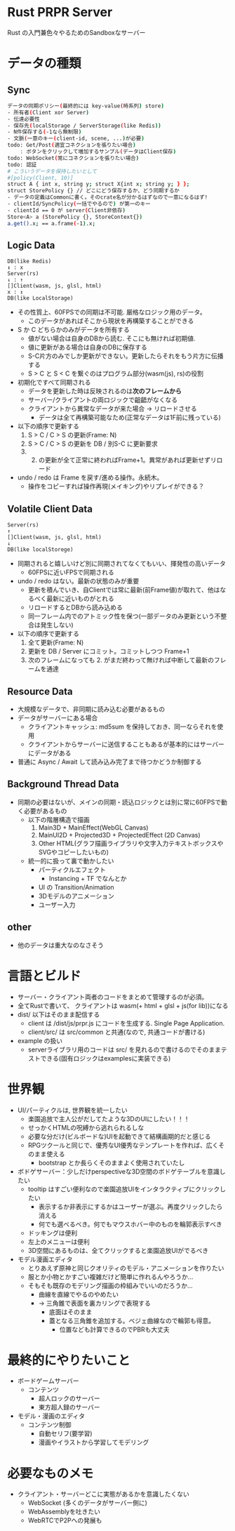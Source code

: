 # Rust PRPR Server

Rust の入門兼色々やるためのSandboxなサーバー

# データの種類

## Sync
```bash
データの同期ポリシー(最終的には key-value(時系列) store)
- 所有者(Client xor Server)
- 伝達必要性
- 保存先(localStorage / ServerStorage(like Redis))
- N件保存する(-1なら無制限)
- 文脈(一意のキー(client-id, scene, ...)が必要)
todo: Get/Post(適宜コネクションを張りたい場合)
    : ボタンをクリックして増加するサンプル(データはClient保存)
todo: WebSocket(常にコネクションを張りたい場合)
todo: 認証
# こういうデータを保持したいとして
#[policy(Client, 10)]
struct A { int x, string y; struct X{int x; string y; } };
struct StorePolicy {} // どこにどう保存するか、どう同期するか
- データの定義はCommonに書く。そのcrate名が分かるはずなので一意になるはず!
- clientId/SyncPolicy(一括でやるので) が第一のキー
- clientId == 0 が server(Client非依存)
Store<A> a (StorePolicy {}, StoreContext{})
a.get().x; == a.frame(-1).x;
```

## Logic Data
```
DB(like Redis)
↕ : x
Server(rs)
↓ : ↑
[]Client(wasm, js, glsl, html)
x : ↕
DB(like LocalStorage)
```
- その性質上、60FPSでの同期は不可能. 厳格なロジック用のデータ。
  - このデータがあればそこから現状を再構築することができる
- S か C どちらかのみがデータを所有する
  - 値がない場合は自身のDBから読む. そこにも無ければ初期値.
  - 値に更新がある場合は自身のDBに保存する
  - S-C片方のみでしか更新ができない。更新したらそれをもう片方に伝播する
  - S > C と S < C を繋ぐのはプログラム部分(wasm(js), rs)の役割
- 初期化ですべて同期される
  - データを更新した時は反映されるのは**次のフレームから**
  - サーバー/クライアントの両ロジックで齟齬がなくなる
  - クライアントから異常なデータが来た場合 -> リロードさせる
    - データは全て再構築可能なため(正常なデータは1F前に残っている)
- 以下の順序で更新する
  1. S > C / C > S の更新(Frame: N)
  2. S > C / C > S の更新を DB / 別S-C に更新要求
  3. 2. の更新が全て正常に終わればFrame+1。異常があれば更新せずリロード
- undo / redo は Frame を戻す/進める操作。永続木。
  - 操作をコピーすれば操作再現(メイキング)やリプレイができる？

## Volatile Client Data
```
Server(rs)
↑
[]Client(wasm, js, glsl, html)
↓
DB(like localStorege)
```
- 同期されると嬉しいけど別に同期されてなくてもいい、揮発性の高いデータ
  - 60FPSに近いFPSで同期される
- undo / redo はない。最新の状態のみが重要
  - 更新を積んでいき、自Clientでは常に最新(前Frame値)が取れて、他はなるべく最新に近いものがとれる
  - リロードするとDBから読み込める
  - 同一フレーム内でのアトミック性を保つ(一部データのみ更新という不整合は発生しない)
- 以下の順序で更新する
  1. 全て更新(Frame: N)
  2. 更新を DB / Server にコミット。コミットしつつ Frame+1
  3. 次のフレームになっても 2. がまだ終わって無ければ中断して最新のフレームを通達

## Resource Data
- 大規模なデータで、非同期に読み込む必要があるもの
- データがサーバーにある場合
  - クライアントキャッシュ: md5sum を保持しておき、同一ならそれを使用
  - クライアントからサーバーに送信することもあるが基本的にはサーバーにデータがある
- 普通に Async / Await して読み込み完了まで待つかどうか制御する

## Background Thread Data
- 同期の必要はないが、メインの同期・読込ロジックとは別に常に60FPSで動く必要があるもの
  - 以下の階層構造で描画
    1. Main3D + MainEffect(WebGL Canvas)
    2. MainUI2D + Projected3D + ProjectedEffect (2D Canvas)
    3. Other HTML(グラフ描画ライブラリや文字入力テキストボックスやSVGやコピーしたいもの)
  - 統一的に扱って裏で動かしたい
    - パーティクルエフェクト
      - Instancing + TF でなんとか
    - UI の Transition/Animation
    - 3Dモデルのアニメーション
    - ユーザー入力

## other
- 他のデータは重大なのなさそう

# 言語とビルド

- サーバー・クライアント両者のコードをまとめて管理するのが必須。
- 全てRustで書いて、 クライアントは wasm(+ html + glsl + js(for lib))になる
- dist/ 以下はそのまま配信する
  - client は /dist/js/prpr.js にコードを生成する. Single Page Application.
  - client/src/
   は src/common と共通(なので, 共通コードが書ける)
- example の扱い
  - serverライブラリ用のコードは src/ を見れるので書けるのでそのままテストできる(固有ロジックはexamplesに実装できる)


# 世界観
- UI/パーティクルは, 世界観を統一したい
  - 楽園追放で主人公がだしてたような3DのUIにしたい！！！
  - せっかくHTMLの呪縛から逃れられるしな
  - 必要な分だけ(ビルボードな)UIを起動できて結構画期的だと感じる
  - RPGツクールと同じで、優秀なUI優秀なテンプレートを作れば、広くそのまま使える
    - bootstrap とか長らくそのままよく使用されていたし
- ボドゲサーバー：少しだけperspectiveな3D空間のボドゲテーブルを意識したい
  - tooltip はすごい便利なので楽園追放UIをインタラクティブにクリックしたい
    - 表示するか非表示にするかはユーザーが選ぶ。再度クリックしたら消える
    - 何でも選べるべき。何でもマウスホバー中のものを輪郭表示すべき
  - ドッキングは便利
  - 左上のメニューは便利
  - 3D空間にあるものは、全てクリックすると楽園追放UIがでるべき
- モデル漫画エディタ
  - とりあえず原神と同じクオリティのモデル・アニメーションを作りたい
  - 服とか小物とかすごい複雑だけど簡単に作れるんやろうか...
  - そもそも既存のモデリング描画の枠組みでいいのだろうか...
    - 曲線を直線でやるのやめたい
    - -> 三角錐で表面を裏カリングで表現する
      - 底面はそのまま
      - 蓋となる三角錐を追加する。ベジェ曲線なので輪郭も得意。
        - 位置なども計算できるのでPBRも大丈夫


# 最終的にやりたいこと
- ボードゲームサーバー
  - コンテンツ
    - 超人ロックのサーバー
    - 東方超人録のサーバー
- モデル・漫画のエディタ
  - コンテンツ制御
    - 自動セリフ(要学習)
    - 漫画やイラストから学習してモデリング

# 必要なものメモ
- クライアント・サーバーどこに実態があるかを意識したくない
  - WebSocket (多くのデータがサーバー側に)
  - WebAssemblyを吐きたい
  - WebRTCでP2Pへの発展も
